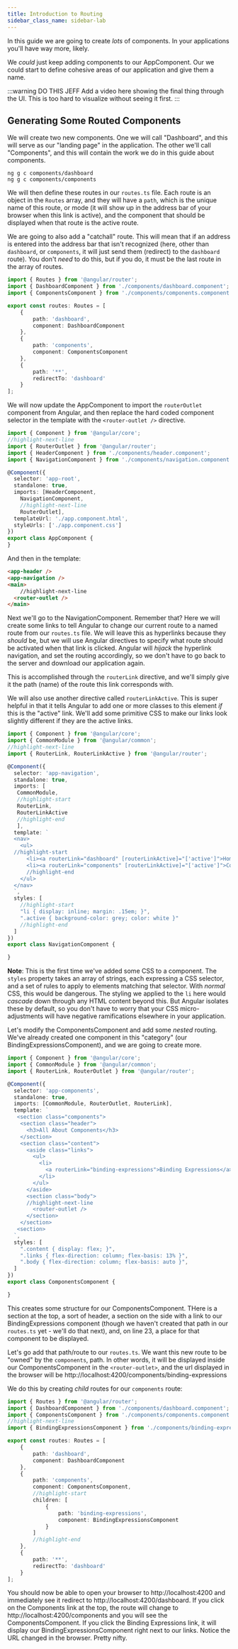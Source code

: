 ```yaml
---
title: Introduction to Routing
sidebar_class_name: sidebar-lab
---
```


In this guide we are going to create *lots* of components. In your applications you'll have way more, likely.

We *could* just keep adding components to our AppComponent. Our we could start to define cohesive areas of our application and give them a name. 

:::warning DO THIS JEFF
Add a video here showing the final thing through the UI. This is too hard to visualize without seeing it first.
:::

## Generating Some Routed Components

We will create two new components. One we will call "Dashboard", and this will serve as our "landing page" in the application. The other we'll call "Components", and this will contain the work we do in this guide about components.

```shell
ng g c components/dashboard
ng g c components/components
```

We will then define these routes in our `routes.ts` file. Each route is an object in the `Routes` array, and they will have a `path`, which is the unique name of this route, or mode (it will show up in the address bar of your browser when this link is active), and the component that should be displayed when that route is the active route. 

We are going to also add a "catchall" route. This will mean that if an address is entered into the address bar that isn't recognized (here, other than `dashboard`, or `components`, it will just send them (redirect) to the `dashboard` route). You don't *need* to do this, but if you do, it must be the last route in the array of routes.

```ts title="/src/app/routes.ts" showLineNumbers
import { Routes } from '@angular/router';
import { DashboardComponent } from './components/dashboard.component';
import { ComponentsComponent } from './components/components.component';

export const routes: Routes = [
    {
        path: 'dashboard',
        component: DashboardComponent
    },
    {
        path: 'components',
        component: ComponentsComponent
    },
    {
        path: '**',
        redirectTo: 'dashboard'
    }
];
```

We will now update the AppComponent  to import the `routerOutlet` component from Angular, and then replace the hard coded component selector in the template with the `<router-outlet />` directive. 

```ts title="./src/app/app.component.ts" showLineNumbers
import { Component } from '@angular/core';
//highlight-next-line
import { RouterOutlet } from '@angular/router';
import { HeaderComponent } from './components/header.component';
import { NavigationComponent } from './components/navigation.component';

@Component({
  selector: 'app-root',
  standalone: true,
  imports: [HeaderComponent,
    NavigationComponent,
    //highlight-next-line
    RouterOutlet],
  templateUrl: './app.component.html',
  styleUrls: ['./app.component.css']
})
export class AppComponent {
}
```

And then in the template:

```html title="/src/app/app.component.html" showLineNumbers
<app-header />
<app-navigation />
<main>
    //highlight-next-line
  <router-outlet />
</main>
```

Next we'll go to the NavigationComponent. Remember that? Here we will create some links to tell Angular to change our current route to a named route from our `routes.ts` file. We will leave this as hyperlinks because they *should* be, but we will use Angular directives to specify what route should be activated when that link is clicked. Angular will *hijack* the hyperlink navigation, and set the routing accordingly, so we don't have to go back to the server and download our application again.

This is accomplished through the `routerLink` directive, and we'll simply give it the path (name) of the route this link corresponds with.

We will also use another directive called `routerLinkActive`. This is super helpful in that it tells Angular to add one or more classes to this element *if* this is the "active" link. We'll add some primitive CSS to make our links look slightly different if they are the active links.

```ts title="./src/app/components/navigation.component.ts" showLineNumbers
import { Component } from '@angular/core';
import { CommonModule } from '@angular/common';
//highlight-next-line
import { RouterLink, RouterLinkActive } from '@angular/router';

@Component({
  selector: 'app-navigation',
  standalone: true,
  imports: [
   CommonModule,
   //highlight-start
   RouterLink,
   RouterLinkActive
   //highlight-end
   ],
  template: `
  <nav>
    <ul>
  //highlight-start
      <li><a routerLink="dashboard" [routerLinkActive]="['active']">Home</a></li>
      <li><a routerLink="components" [routerLinkActive]="['active']">Components</a></li>
      //highlight-end
    </ul>
  </nav>
  `,
  styles: [
    //highlight-start
    "li { display: inline; margin: .15em; }",
    ".active { background-color: grey; color: white }"
    //highlight-end
  ]
})
export class NavigationComponent {

}
```

**Note**: This is the first time we've added some CSS to a component. The `styles` property takes an array of strings, each expressing a CSS selector, and a set of rules to apply to elements matching that selector. With *normal* CSS, this would be dangerous. The styling we applied to the `li` here would *cascade* down through any HTML content beyond this. But Angular isolates these by default, so you don't have to worry that your CSS micro-adjustments will have negative ramifications elsewhere in your application.

Let's modify the ComponentsComponent and add some *nested* routing. We've already created one component in this "category" (our BindingExpressionsComponent), and we are going to create more.

```ts title="./src/app/components/components.component.ts" showLineNumbers
import { Component } from '@angular/core';
import { CommonModule } from '@angular/common';
import { RouterLink, RouterOutlet } from '@angular/router';

@Component({
  selector: 'app-components',
  standalone: true,
  imports: [CommonModule, RouterOutlet, RouterLink],
  template: `
   <section class="components">
    <section class="header">
      <h3>All About Components</h3>
    </section>
    <section class="content">
      <aside class="links">
        <ul>
          <li>
            <a routerLink="binding-expressions">Binding Expressions</a>
          </li>
        </ul>
      </aside>
      <section class="body">
      //highlight-next-line
        <router-outlet />
      </section>
    </section>
   <section>
  `,
  styles: [
    ".content { display: flex; }",
    ".links { flex-direction: column; flex-basis: 13% }",
    ".body { flex-direction: column; flex-basis: auto }",
  ]
})
export class ComponentsComponent {

}
```
This creates some structure for our ComponentsComponent. THere is a section at the top, a sort of header, a section on the side with a link to our BindingExpressions component (though we haven't created that path in our `routes.ts` yet - we'll do that next), and, on line 23, a place for that component to be displayed.

Let's go add that path/route to our `routes.ts`. We want this new route to be "owned" by the `components`, path. In other words, it will be displayed inside our ComponentsComponent in the `<router-outlet>`, and the url displayed in the browser will be http://localhost:4200/components/binding-expressions

We do this by creating *child* routes for our `components` route:

```ts title="./src/app/routes.ts" showLineNumbers
import { Routes } from '@angular/router';
import { DashboardComponent } from './components/dashboard.component';
import { ComponentsComponent } from './components/components.component';
//highlight-next-line
import { BindingExpressionsComponent } from './components/binding-expressions.component';

export const routes: Routes = [
    {
        path: 'dashboard',
        component: DashboardComponent
    },
    {
        path: 'components',
        component: ComponentsComponent,
        //highlight-start
        children: [
            {
                path: 'binding-expressions',
                component: BindingExpressionsComponent
            }
        ]
        //highlight-end
    },
    {
        path: '**',
        redirectTo: 'dashboard'
    }
];
```

You should now be able to open your browser to http://localhost:4200 and immediately see it redirect to http://localhost:4200/dashboard. If you click on the Components link at the top, the route will change to http://localhost:4200/components and you will see the ComponentsComponent. If you click the Binding Expressions link, it will display our BindingExpressionsComponent right next to our links. Notice the URL changed in the browser. Pretty nifty.

